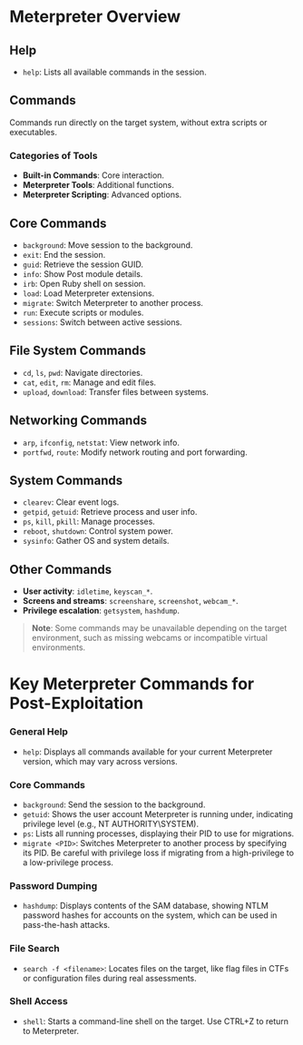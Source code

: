 # Meterpreter Overview
## Help
- `help`: Lists all available commands in the session.

## Commands
Commands run directly on the target system, without extra scripts or executables.

### Categories of Tools
- **Built-in Commands**: Core interaction.
- **Meterpreter Tools**: Additional functions.
- **Meterpreter Scripting**: Advanced options.

## Core Commands
- `background`: Move session to the background.
- `exit`: End the session.
- `guid`: Retrieve the session GUID.
- `info`: Show Post module details.
- `irb`: Open Ruby shell on session.
- `load`: Load Meterpreter extensions.
- `migrate`: Switch Meterpreter to another process.
- `run`: Execute scripts or modules.
- `sessions`: Switch between active sessions.

## File System Commands
- `cd`, `ls`, `pwd`: Navigate directories.
- `cat`, `edit`, `rm`: Manage and edit files.
- `upload`, `download`: Transfer files between systems.

## Networking Commands
- `arp`, `ifconfig`, `netstat`: View network info.
- `portfwd`, `route`: Modify network routing and port forwarding.

## System Commands
- `clearev`: Clear event logs.
- `getpid`, `getuid`: Retrieve process and user info.
- `ps`, `kill`, `pkill`: Manage processes.
- `reboot`, `shutdown`: Control system power.
- `sysinfo`: Gather OS and system details.

## Other Commands
- **User activity**: `idletime`, `keyscan_*`.
- **Screens and streams**: `screenshare`, `screenshot`, `webcam_*`.
- **Privilege escalation**: `getsystem`, `hashdump`.

> **Note**: Some commands may be unavailable depending on the target environment, such as missing webcams or incompatible virtual environments.

# Key Meterpreter Commands for Post-Exploitation

### General Help
- `help`: Displays all commands available for your current Meterpreter version, which may vary across versions.

### Core Commands
- `background`: Send the session to the background.
- `getuid`: Shows the user account Meterpreter is running under, indicating privilege level (e.g., NT AUTHORITY\SYSTEM).
- `ps`: Lists all running processes, displaying their PID to use for migrations.
- `migrate <PID>`: Switches Meterpreter to another process by specifying its PID. Be careful with privilege loss if migrating from a high-privilege to a low-privilege process.

### Password Dumping
- `hashdump`: Displays contents of the SAM database, showing NTLM password hashes for accounts on the system, which can be used in pass-the-hash attacks.

### File Search
- `search -f <filename>`: Locates files on the target, like flag files in CTFs or configuration files during real assessments.

### Shell Access
- `shell`: Starts a command-line shell on the target. Use CTRL+Z to return to Meterpreter.
